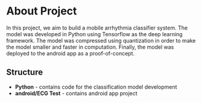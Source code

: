 # About Project
In this project, we aim to build a mobile arrhythmia classifier system. The model was developed in Python using Tensorflow as the deep learning framework.
The model was compressed using quantization in order to make the model smaller and faster in computation. Finally, the model was deployed to the android app as a proof-of-concept.

## Structure
- **Python** - contains code for the classification model development
- **android/ECG Test** - contains android app project
